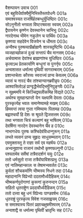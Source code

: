 वैशम्पायन उवाच	001  
एवं बहुविधैर्वाक्यैर्मुनिभिस्तैस्तपोधनैः	001a  
समाश्वस्यत राजर्षिर्हतबन्धुर्युधिष्ठिरः	001c  
सोऽनुनीतो भगवता विष्टरश्रवसा स्वयम्	002a  
द्वैपायनेन कृष्णेन देवस्थानेन चाभिभूः	002c  
नारदेनाथ भीमेन नकुलेन च पार्थिवः	003a  
कृष्णया सहदेवेन विजयेन च धीमता	003c  
अन्यैश्च पुरुषव्याघ्रैर्ब्राह्मणैः शास्त्रदृष्टिभिः	004a  
व्यजहाच्छोकजं दुःखं सन्तापं चैव मानसम्	004c  
अर्चयामास देवांश्च ब्राह्मणांश्च युधिष्ठिरः	005a  
कृत्वाऽथ प्रेतकार्याणि बन्धूनां स पुनर्नृपः	005c  
अन्वशासत धर्मात्मा पृथिवीं सागराम्बराम्	005e  
प्रशान्तचेताः कौरव्यः स्वराज्यं प्राप्य केवलम्	006a  
व्यासं च नारदं चैव तांश्चान्यानब्रवीन्नृपः	006c  
आश्वासितोऽहं प्राग्वृद्धैर्भवद्भिर्मुनिपुङ्गवैः	007a  
न सूक्ष्ममपि मे किञ्चिद्व्यलीकमिह विद्यते	007c  
अर्थश्च सुमहान्प्राप्तो येन यक्ष्यामि देवताः	008a  
पुरस्कृत्येह भवतः समानेष्यामहे मखम्	008c  
हिमवन्तं त्वया गुप्ता गमिष्यामः पितामह	009a  
बह्वाश्चर्यो हि देशः स श्रूयते द्विजसत्तम	009c  
तथा भगवता चित्रं कल्याणं बहु भाषितम्	010a  
देवर्षिणा नारदेन देवस्थानेन चैव ह	010c  
नाभागधेयः पुरुषः कश्चिदेवंविधान्गुरून्	011a  
लभते व्यसनं प्राप्य सुहृदः साधुसम्मतान्	011c  
एवमुक्तास्तु ते राज्ञा सर्व एव महर्षयः	012a  
अभ्यनुज्ञाप्य राजानं तथोभौ कृष्णफल्गुनौ	012c  
पश्यतामेव सर्वेषां तत्रैवादर्शनं ययुः	012e  
ततो धर्मसुतो राजा तत्रैवोपाविशत्प्रभुः	013a  
एवं नातिमहान्कालः स तेषामभ्यवर्तत	013c  
कुर्वतां शौचकर्माणि भीष्मस्य निधने तदा	014a  
महादानानि विप्रेभ्यो ददतामौर्ध्वदैहिकम्	014c  
भीष्मकर्णपुरोगाणां कुरूणां कुरुनन्दन	015a  
सहितो धृतराष्ट्रेण प्रददावौर्ध्वदैहिकम्	015c  
ततो दत्त्वा बहु धनं विप्रेभ्यः पाण्डवर्षभः	016a  
धृतराष्ट्रं पुरस्कृत्य विवेश गजसाह्वयम्	016c  
स समाश्वास्य पितरं प्रज्ञाचक्षुषमीश्वरम्	017a  
अन्वशाद्वै स धर्मात्मा पृथिवीं भ्रातृभिः सह	017c  
